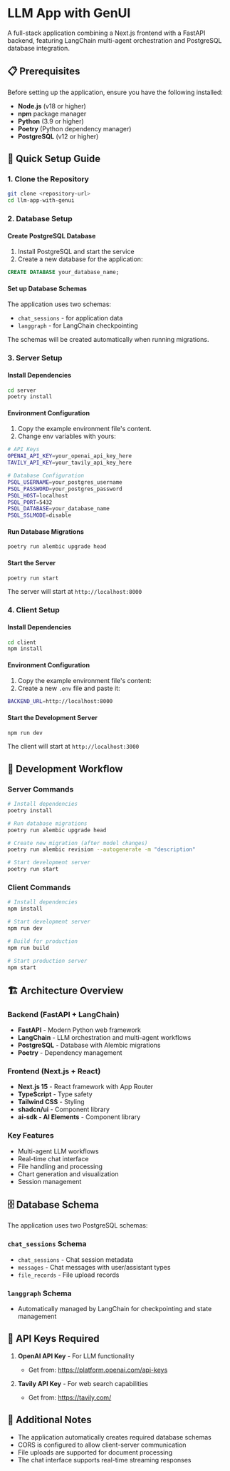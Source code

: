 # LLM App with GenUI

A full-stack application combining a Next.js frontend with a FastAPI backend, featuring LangChain multi-agent orchestration and PostgreSQL database integration.

## 📋 Prerequisites

Before setting up the application, ensure you have the following installed:

- **Node.js** (v18 or higher)
- **npm** package manager
- **Python** (3.9 or higher)
- **Poetry** (Python dependency manager)
- **PostgreSQL** (v12 or higher)

## 🚀 Quick Setup Guide

### 1. Clone the Repository

```bash
git clone <repository-url>
cd llm-app-with-genui
```

### 2. Database Setup

#### Create PostgreSQL Database
1. Install PostgreSQL and start the service
2. Create a new database for the application:
```sql
CREATE DATABASE your_database_name;
```

#### Set up Database Schemas
The application uses two schemas:
- `chat_sessions` - for application data
- `langgraph` - for LangChain checkpointing

The schemas will be created automatically when running migrations.

### 3. Server Setup

#### Install Dependencies
```bash
cd server
poetry install
```

#### Environment Configuration
1. Copy the example environment file's content.
2. Change env variables with yours:
```bash
# API Keys
OPENAI_API_KEY=your_openai_api_key_here
TAVILY_API_KEY=your_tavily_api_key_here

# Database Configuration
PSQL_USERNAME=your_postgres_username
PSQL_PASSWORD=your_postgres_password
PSQL_HOST=localhost
PSQL_PORT=5432
PSQL_DATABASE=your_database_name
PSQL_SSLMODE=disable
```

#### Run Database Migrations
```bash
poetry run alembic upgrade head
```

#### Start the Server
```bash
poetry run start
```

The server will start at `http://localhost:8000`

### 4. Client Setup

#### Install Dependencies
```bash
cd client
npm install
```

#### Environment Configuration
1. Copy the example environment file's content:
2. Create a new `.env` file and paste it:
```bash
BACKEND_URL=http://localhost:8000
```

#### Start the Development Server
```bash
npm run dev
```

The client will start at `http://localhost:3000`

## 🔧 Development Workflow

### Server Commands
```bash
# Install dependencies
poetry install

# Run database migrations
poetry run alembic upgrade head

# Create new migration (after model changes)
poetry run alembic revision --autogenerate -m "description"

# Start development server
poetry run start
```

### Client Commands
```bash
# Install dependencies
npm install

# Start development server
npm run dev

# Build for production
npm run build

# Start production server
npm start
```

## 🏗️ Architecture Overview

### Backend (FastAPI + LangChain)
- **FastAPI** - Modern Python web framework
- **LangChain** - LLM orchestration and multi-agent workflows
- **PostgreSQL** - Database with Alembic migrations
- **Poetry** - Dependency management

### Frontend (Next.js + React)
- **Next.js 15** - React framework with App Router
- **TypeScript** - Type safety
- **Tailwind CSS** - Styling
- **shadcn/ui** - Component library
- **ai-sdk - AI Elements** - Component library

### Key Features
- Multi-agent LLM workflows
- Real-time chat interface
- File handling and processing
- Chart generation and visualization
- Session management

## 🗄️ Database Schema

The application uses two PostgreSQL schemas:

### `chat_sessions` Schema
- `chat_sessions` - Chat session metadata
- `messages` - Chat messages with user/assistant types
- `file_records` - File upload records

### `langgraph` Schema
- Automatically managed by LangChain for checkpointing and state management

## 🔑 API Keys Required

1. **OpenAI API Key** - For LLM functionality
   - Get from: https://platform.openai.com/api-keys
   
2. **Tavily API Key** - For web search capabilities
   - Get from: https://tavily.com/

## 📝 Additional Notes

- The application automatically creates required database schemas
- CORS is configured to allow client-server communication
- File uploads are supported for document processing
- The chat interface supports real-time streaming responses